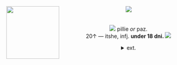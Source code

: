 <div align="center"><img src="https://files.catbox.moe/cqxmh8.gif"><img align="left" src="https://files.catbox.moe/n7ud2g.gif" width="140" align="center"> <br><br><br> <img src="https://files.catbox.moe/dmariv.ico"> pillie <i>or</i> paz.
<br> 20↑ — itshe, infj.
<b>under 18 dni. </b>
<img src="https://files.catbox.moe/web4q7.gif">
<p></p>
  <details><summary> ext. </summary>
<br>may come off a little bit pretentious sometimes! i'm an art geek, it is a given :p.
<p></p>
    physically cursed (disabled) and also chronically in pain most of the time. 👎👎 booooo. 
<p></p>
</b>playing:</b> octopath traveler 2. final fantasy x/x-2.
    <p></p>
<p></p>
</details>
</div>

